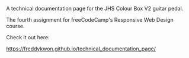 A technical documentation page for the JHS Colour Box V2 guitar pedal.

The fourth assignment for freeCodeCamp's Responsive Web Design course.

Check it out here:

https://freddykwon.github.io/technical_documentation_page/
